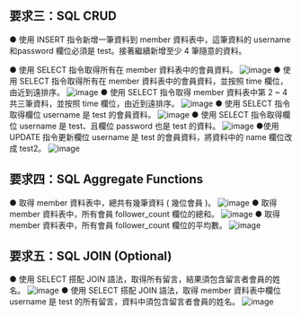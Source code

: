 ## 要求三：SQL CRUD
● 使用 INSERT 指令新增一筆資料到 member 資料表中，這筆資料的 username 和password 欄位必須是 test。接著繼續新增至少 4 筆隨意的資料。

● 使用 SELECT 指令取得所有在 member 資料表中的會員資料。
![image](https://user-images.githubusercontent.com/95182061/151557950-a1fe5201-3d90-441b-9c13-77b0791e04a5.png)
● 使用 SELECT 指令取得所有在 member 資料表中的會員資料，並按照 time 欄位，由近到遠排序。
![image](https://user-images.githubusercontent.com/95182061/151558768-f708e11b-03ca-4d84-bc69-eac7dac3cb53.png)
● 使用 SELECT 指令取得 member 資料表中第 2 ~ 4 共三筆資料，並按照 time 欄位，由近到遠排序。
![image](https://user-images.githubusercontent.com/95182061/151673583-31d91fb5-fa65-4628-be28-ad7107f2e26f.png)
● 使用 SELECT 指令取得欄位 username 是 test 的會員資料。
![image](https://user-images.githubusercontent.com/95182061/151562858-01bb8450-7a9f-41b1-b4aa-4c32820207df.png)
● 使用 SELECT 指令取得欄位 username 是 test、且欄位 password 也是 test 的資料。
![image](https://user-images.githubusercontent.com/95182061/151563121-8573b825-d659-4e5f-8a47-750c42ab1ad0.png)
●使用 UPDATE 指令更新欄位 username 是 test 的會員資料，將資料中的 name 欄位改成 test2。
![image](https://user-images.githubusercontent.com/95182061/151563547-8a215ca8-d1ae-40c0-9e30-e9009d9e1224.png)
## 要求四：SQL Aggregate Functions
● 取得 member 資料表中，總共有幾筆資料 ( 幾位會員 )。
![image](https://user-images.githubusercontent.com/95182061/151564683-80742175-0019-430f-9714-ad5b354bfecf.png)
● 取得 member 資料表中，所有會員 follower_count 欄位的總和。
![image](https://user-images.githubusercontent.com/95182061/151565083-fe8d11cd-1857-4bcb-a743-7ee667ec8df7.png)
● 取得 member 資料表中，所有會員 follower_count 欄位的平均數。
![image](https://user-images.githubusercontent.com/95182061/151565418-62b5b235-3a15-4286-a246-b88619b14d89.png)
## 要求五：SQL JOIN (Optional)
● 使用 SELECT 搭配 JOIN 語法，取得所有留言，結果須包含留言者會員的姓名。
![image](https://user-images.githubusercontent.com/95182061/151599798-d4845ea2-6e81-425b-bdbe-8f331455b5fa.png)
● 使用 SELECT 搭配 JOIN 語法，取得 member 資料表中欄位 username 是 test 的所有留言，資料中須包含留言者會員的姓名。
![image](https://user-images.githubusercontent.com/95182061/151600511-0865fe82-2815-4a48-983c-1d4400238a4b.png)

